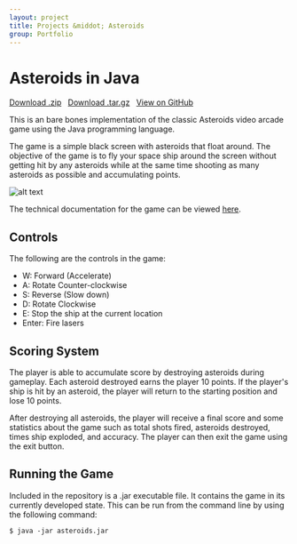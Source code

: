 ```yaml
---
layout: project
title: Projects &middot; Asteroids
group: Portfolio
---
```


Asteroids in Java
=================

<i class="icon-cloud-download"></i> <a href="https://github.com/caseyscarborough/j-asteroids/zipball/master">Download .zip</a> &nbsp; 
<i class="icon-cloud-download"></i> <a href="https://github.com/caseyscarborough/j-asteroids/tarball/master">Download .tar.gz</a> &nbsp; 
<i class="icon-github"></i> <a href="https://github.com/caseyscarborough/j-asteroids">View on GitHub</a>

This is an bare bones implementation of the classic Asteroids video arcade game using the Java programming language.

The game is a simple black screen with asteroids that float around. The objective of the game is to fly your space ship around the screen without getting hit by any asteroids while at the same time shooting as many asteroids as possible and accumulating points.

![alt text][screenshot]

The technical documentation for the game can be viewed [here][documentation].

Controls
--------

The following are the controls in the game:

- W: Forward (Accelerate)
- A: Rotate Counter-clockwise
- S: Reverse (Slow down)
- D: Rotate Clockwise
- E: Stop the ship at the current location
- Enter: Fire lasers

Scoring System
--------------

The player is able to accumulate score by destroying asteroids during gameplay. Each asteroid destroyed earns the player 10 points. If the player's ship is hit by an asteroid, the player will return to the starting position and lose 10 points.

After destroying all asteroids, the player will receive a final score and some statistics about the game such as total shots fired, asteroids destroyed, times ship exploded, and accuracy. The player can then exit the game using the exit button.

Running the Game
----------------

Included in the repository is a .jar executable file. It contains the game in its currently developed state. This can be run from the command line by using the following command:

<pre class="highlight"><code class="bash"><span class="dollar">$</span> java -jar asteroids.jar</code></pre>

[documentation]: http://caseyscarborough.github.com/j-asteroids/doc/
[screenshot]: https://github.com/caseyscarborough/j-asteroids/raw/master/resources/img/1.png "The game's main layout."